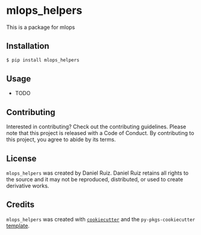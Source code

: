 # mlops_helpers

This is a package for mlops

## Installation

```bash
$ pip install mlops_helpers
```

## Usage

- TODO

## Contributing

Interested in contributing? Check out the contributing guidelines. Please note that this project is released with a Code of Conduct. By contributing to this project, you agree to abide by its terms.

## License

`mlops_helpers` was created by Daniel Ruiz. Daniel Ruiz retains all rights to the source and it may not be reproduced, distributed, or used to create derivative works.

## Credits

`mlops_helpers` was created with [`cookiecutter`](https://cookiecutter.readthedocs.io/en/latest/) and the `py-pkgs-cookiecutter` [template](https://github.com/py-pkgs/py-pkgs-cookiecutter).
